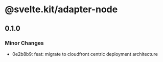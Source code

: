 # @svelte.kit/adapter-node

## 0.1.0

### Minor Changes

- 0e2b8b9: feat: migrate to cloudfront centric deployment architecture
